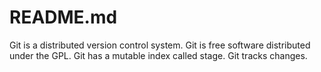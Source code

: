 # README.md #
Git is a distributed version control system.
Git is free software distributed under the GPL.
Git has a mutable index called stage.
Git tracks changes.
